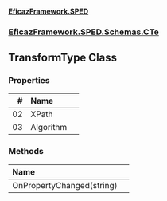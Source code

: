 #### [EficazFramework.SPED](EficazFrameworkSPED.md 'EficazFramework SPED')
### [EficazFramework.SPED.Schemas.CTe](EficazFramework.SPED.Schemas.CTe.md 'EficazFramework.SPED.Schemas.CTe')

## TransformType Class
### Properties

| # | Name | |
| ---: | :--- | :--- |
| 02 | XPath |  |
| 03 | Algorithm |  |
### Methods

| Name | |
| :--- | :--- |
| OnPropertyChanged(string) |  |

